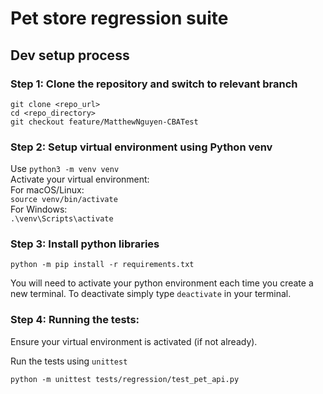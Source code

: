 # Pet store regression suite

## Dev setup process

### Step 1: Clone the repository and switch to relevant branch
```
git clone <repo_url>
cd <repo_directory>
git checkout feature/MatthewNguyen-CBATest
```
### Step 2: Setup virtual environment using Python venv 
Use `python3 -m venv venv`  
Activate your virtual environment:  
For macOS/Linux:  
`source venv/bin/activate`  
For Windows:  
`.\venv\Scripts\activate`
### Step 3: Install python libraries
```
python -m pip install -r requirements.txt
```
You will need to activate your python environment each time you create a new terminal. To deactivate simply type
`deactivate` in your terminal.  

### Step 4: Running the tests:
Ensure your virtual environment is activated (if not already).  

Run the tests using `unittest`  
```
python -m unittest tests/regression/test_pet_api.py
``` 